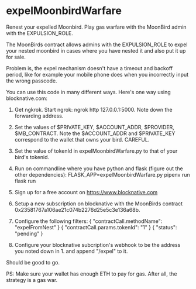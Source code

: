 # expelMoonbirdWarfare
Renest your expelled Moonbird. Play gas warfare with the MoonBird admin with the EXPULSION_ROLE.

The MoonBirds contract allows admins with the EXPULSION_ROLE to expel your nested moonbird in cases where you have nested
it and also put it up for sale.

Problem is, the expel mechanism doesn't have a timeout and backoff period, like for example your mobile phone does 
when you incorrectly input the wrong passcode.

You can use this code in many different ways. Here's one way using blocknative.com:

1. Get ngkrok. Start ngrok: ngrok http 127.0.0.1:5000. Note down the forwarding address.
2. Set the values of $PRIVATE_KEY, $ACCOUNT_ADDR, $PROVIDER, $MB_CONTRACT. Note the $ACCOUNT_ADDR and $PRIVATE_KEY
    correspond to the wallet that owns your bird. CAREFUL.
3. Set the value of tokenId in expelMoonbirdWarfare.py to that of your bird's tokenid.
4. Run on commandline where you have python and flask (figure out the other dependencies):
    FLASK_APP=expelMoonbirdWarfare.py pipenv run flask run
4. Sign up for a free account on https://www.blocknative.com
5. Setup a new subscription on blocknative with the MoonBirds contract 0x23581767a106ae21c074b2276d25e5c3e136a68b.
6. Configure the following filters:
      { "contractCall.methodName": "expelFromNest" }
      { "contractCall.params.tokenId": "1" }
      { "status": "pending" }
      
7. Configure your blocknative subcription's webhook to be the address you noted down in 1. and append "/expel" to it.

Should be good to go. 

PS: Make sure your wallet has enough ETH to pay for gas. After all, the strategy is a gas war.
    
